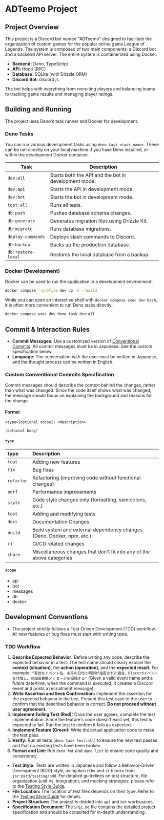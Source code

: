 # ADTeemo Project

## Project Overview

This project is a Discord bot named "ADTeemo" designed to facilitate the organization of custom games for the popular online game League of Legends. The system is composed of two main components: a Discord bot and a backend API server. The entire system is containerized using Docker.

- **Backend:** Deno, TypeScript
- **API:** Hono (RPC)
- **Database:** SQLite (with Drizzle ORM)
- **Discord Bot:** discord.js

The bot helps with everything from recruiting players and balancing teams to tracking game results and managing player ratings.

## Building and Running

The project uses Deno's task runner and Docker for development.

### Deno Tasks

You can run various development tasks using `deno task <task_name>`. These can be run directly on your local machine if you have Deno installed, or within the development Docker container.

| Task | Description |
| --- | --- |
| `dev:all` | Starts both the API and the bot in development mode. |
| `dev:api` | Starts the API in development mode. |
| `dev:bot` | Starts the bot in development mode. |
| `test:all` | Runs all tests. |
| `db:push` | Pushes database schema changes. |
| `db:generate` | Generates migration files using Drizzle Kit. |
| `db:migrate` | Runs database migrations. |
| `deploy-commands` | Deploys slash commands to Discord. |
| `db:backup` | Backs up the production database. |
| `db:restore-local` | Restores the local database from a backup. |

### Docker (Development)

Docker can be used to run the application in a development environment.

```bash
docker compose --profile dev up -d --build
```

While you can open an interactive shell with `docker compose exec dev bash`, it is often more convenient to run Deno tasks directly:

```bash
docker compose exec dev deno task dev:all
```

## Commit & Interaction Rules

- **Commit Messages:** Use a customized version of [Conventional Commits](https://www.conventionalcommits.org/). All commit messages must be in Japanese. See the custom specification below.
- **Language:** The conversation with the user must be written in Japanese, and the thought process can be written in English.

### Custom Conventional Commits Specification

Commit messages should describe the context behind the changes, rather than what was changed. Since the code itself shows what was changed, the message should focus on explaining the background and reasons for the change.

#### Format

```
<type>[optional scope]: <description>

[optional body]
```

#### `type`

| type | Description |
| :--- | :--- |
| `feat` | Adding new features |
| `fix` | Bug fixes |
| `refactor` | Refactoring (improving code without functional changes) |
| `perf` | Performance improvements |
| `style` | Code style changes only (formatting, semicolons, etc.) |
| `test` | Adding and modifying tests |
| `docs` | Documentation Changes |
| `build` | Build system and external dependency changes (Deno, Docker, npm, etc.) |
| `ci` | CI/CD related changes |
| `chore` | Miscellaneous changes that don't fit into any of the above categories |

#### `scope`

- api
- bot
- messages
- db
- docker

## Development Conventions

- The project strictly follows a Test-Driven Development (TDD) workflow. All new features or bug fixes must start with writing tests.

### TDD Workflow

1.  **Describe Expected Behavior:** Before writing any code, describe the expected behavior in a test. The test name should clearly explain the **context (situation)**, the **action (operation)**, and the **expected result**. For example: `"有効なイベント名、未来の日付と時刻が指定された場合、Discordイベントを作成し、参加者募集メッセージを投稿する"` (Given a valid event name and a future date/time, when the command is executed, it creates a Discord event and posts a recruitment message).
2.  **Write Assertion and Seek Confirmation:** Implement the assertion for the expected behavior in the test. Present this test case to the user to confirm that the described behavior is correct. **Do not proceed without user agreement.**
3.  **Implement Failing Test (Red):** Once the user agrees, complete the test implementation. Since the feature's code doesn't exist yet, this test is expected to fail. Run the test to confirm it fails as expected.
4.  **Implement Feature (Green):** Write the actual application code to make the test pass.
5.  **Verify:** Run all tests (`deno task test:all`) to ensure the new test passes and that no existing tests have been broken.
6.  **Format and Lint:** Run `deno fmt` and `deno lint` to ensure code quality and consistency.

- **Test Style:** Tests are written in Japanese and follow a Behavior-Driven Development (BDD) style, using `describe` and `it` blocks from `jsr:@std/testing/bdd`. For detailed guidelines on test structure, file organization (unit vs. integration), and mocking strategies, please refer to the [Testing Style Guide](./docs/TESTING_STYLE.md).
- **File Location:** The location of test files depends on their type. Refer to the [Testing Style Guide](./docs/TESTING_STYLE.md) for details.
- **Project Structure:** The project is divided into `api` and `bot` workspaces.
- **Specification Document:** The `SPEC.md` file contains the detailed project specification and should be consulted for in-depth understanding.
